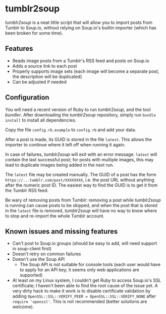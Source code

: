 # tumblr2soup

*tumblr2soup* is a neat little script that will allow you to import posts from
Tumblr to Soup.io, without relying on Soup.io's builtin importer (which has been
broken for some time).

## Features

* Reads image posts from a Tumblr's RSS feed and posts on Soup.io
* Adds a source link to each post
* Properly supports image sets (each image will become a separate post, the
  description will be duplicated)
* Can be adjusted if needed

## Configuration

You will need a recent version of Ruby to run *tumblr2soup*, and the tool
*bundler*. After downloading the *tumblr2soup* repository, simply run
``bundle install`` to install all dependencies.

Copy the file ``config.rb.example`` to ``config.rb`` and add your data.

After a post is made, its GUID is stored in the file ``latest``. This allows the
importer to continue where it left off when running it again.

In case of failures, *tumblr2soup* will exit with an error message. ``latest``
will contain the last successful post; for posts with multiple images, this may
lead to duplicate images being added in the next run.

The ``latest`` file may be created manually. The GUID of a post has the form
``https://...tumblr.com/post/XXXXXXXX``, i.e. the post URL without anything
after the numeric post ID. The easiest way to find the GUID is to get it from
the Tumblr RSS feed.

Be wary of removing posts from Tumblr: removing a post while *tumblr2soup* is
running can cause posts to be skipped, and when the post that is stored in the
``latest`` file is removed, *tumblr2soup* will have no way to know where to stop
and re-import the whole Tumblr account.

## Known issues and missing features

* Can't post to Soup.io groups (should be easy to add, will need support in
  soup-client first)
* Doesn't retry on common failures
* Doesn't use the Soup API
  * The Soup API is not suitable for console tools (each user would have to
    apply for an API key; it seems only web applications are supported)
* At least on my Linux system, I couldn't get Ruby to access Soup.io's SSL
  certificate; I haven't been able to find the root cause of the issue yet.
  A very dirty hack to make it work is to disable certificate validation by
  adding ``OpenSSL::SSL::VERIFY_PEER = OpenSSL::SSL::VERIFY_NONE`` after
  ``require 'openssl'``. This is not recommended (better solutions are welcome).
